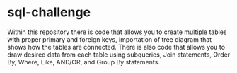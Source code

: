 # sql-challenge
Within this repository there is code that allows you to create multiple tables with proper primary and foreign keys, importation of tree diagram that shows how the tables are connected. There is also code that allows you to draw desired data from each table using subqueries, Join statements, Order By, Where, Like, AND/OR, and Group By statements. 

